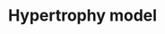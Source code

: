 ---
annotations:
- id: DOID:114
  parent: cardiovascular system disease
  type: Disease Ontology
  value: heart disease
- id: PW:0000296
  parent: disease pathway
  type: Pathway Ontology
  value: hypertrophic cardiomyopathy pathway
authors:
- MaintBot
- Mkutmon
- Jmelius
- Eweitz
description: ''
last-edited: 2021-05-21
organisms:
- Bos taurus
redirect_from:
- /index.php/Pathway:WP982
- /instance/WP982
revision: null
schema-jsonld:
- '@context': https://schema.org/
  '@id': https://wikipathways.github.io/pathways/WP982.html
  '@type': Dataset
  creator:
    '@type': Organization
    name: WikiPathways
  description: ''
  keywords:
  - '?'
  - ADAM10
  - ANKRD1
  - ATF3
  - CYR61
  - DUSP14
  - EIF4E
  - EIF4EBP1
  - HBEGF
  - IFNG
  - IFRD1
  - IL18
  - IL1A
  - IL1R1
  - JUND
  - MINOR
  - MSTN
  - MYOG
  - NR4A3
  - VEGFA
  - WDR1
  - ZEB1
  license: CC0
  name: Hypertrophy model
seo: CreativeWork
title: Hypertrophy model
wpid: WP982
---